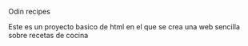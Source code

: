 Odin recipes

Este es un proyecto basico de html en el que se crea una web sencilla sobre recetas de cocina
